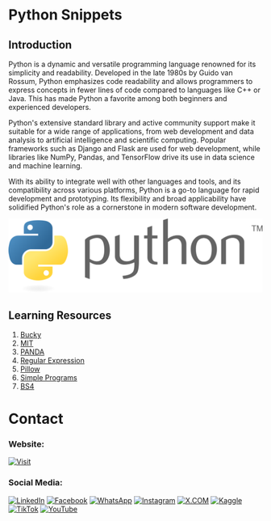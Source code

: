 # Python Snippets

## Introduction

Python is a dynamic and versatile programming language renowned for its simplicity and readability. Developed in the late 1980s by Guido van Rossum, Python emphasizes code readability and allows programmers to express concepts in fewer lines of code compared to languages like C++ or Java. This has made Python a favorite among both beginners and experienced developers.

Python's extensive standard library and active community support make it suitable for a wide range of applications, from web development and data analysis to artificial intelligence and scientific computing. Popular frameworks such as Django and Flask are used for web development, while libraries like NumPy, Pandas, and TensorFlow drive its use in data science and machine learning.

With its ability to integrate well with other languages and tools, and its compatibility across various platforms, Python is a go-to language for rapid development and prototyping. Its flexibility and broad applicability have solidified Python's role as a cornerstone in modern software development.

![Banner Image](media/0-banner-image.png)

## Learning Resources

1. [Bucky](01-bucky/)
2. [MIT](02-mit/)
3. [PANDA](03-panda/)
4. [Regular Expression](04-regular-expression/)
5. [Pillow](05-pillow/)
6. [Simple Programs](06-simple-programs/)
7. [BS4](07-bs4/)


# Contact

### Website: 

[![Visit](https://img.shields.io/badge/Visit%3A%20www.gunarakulan.info-%23E01E5A?style=flat&logo=realm&logoColor=white)](https://www.gunarakulan.info)

### Social Media:

[![LinkedIn](https://img.shields.io/badge/-LinkedIn-0A66C2?style=for-the-badge&logo=linkedin&logoColor=white)](https://www.linkedin.com/in/gunarakulangunaretnam)
[![Facebook](https://img.shields.io/badge/-Facebook-196dcc?style=for-the-badge&logo=facebook&logoColor=white)](https://www.facebook.com/gunarakulangunaretnam)
[![WhatsApp](https://img.shields.io/badge/-WhatsApp-07a647?style=for-the-badge&logo=whatsapp&logoColor=white)](https://wa.me/94740001141?text=WhatsApp%3A%20%2B9740001141)
[![Instagram](https://img.shields.io/badge/-Instagram-bd3651?style=for-the-badge&logo=instagram&logoColor=white)](https://www.instagram.com/gunarakulangunaretnam)
[![X.COM](https://img.shields.io/badge/-X.COM-0066ff?style=for-the-badge&logo=x&logoColor=white)](https://x.com/gunarakulangr)
[![Kaggle](https://img.shields.io/badge/-Kaggle-3295bd?style=for-the-badge&logo=kaggle&logoColor=white)](https://www.kaggle.com/gunarakulangr)
[![TikTok](https://img.shields.io/badge/-TikTok-579ea3?style=for-the-badge&logo=tiktok&logoColor=white)](https://www.tiktok.com/@gunarakulangunaretnam)
[![YouTube](https://img.shields.io/badge/-YouTube-a82121?style=for-the-badge&logo=youtube&logoColor=white)](https://www.youtube.com/channel/UCjMOdgHFAjAdBKiqV8y2Tww)

